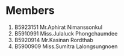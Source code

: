 Members
======
  1. B5923151 Mr.Aphirat Nimanssonkul 
  2. B5910991 Miss.Julaluck Phongchaumdee
  3. B5920914 Mr.Kasinan Rordthab
  4. B5900909 Miss.Sumitra Lalongsungnoen
